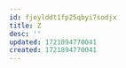 ```yaml
---
id: fjeylddt1fp25qbyi7sodjx
title: Z
desc: ''
updated: 1721894770041
created: 1721894770041
---
```

